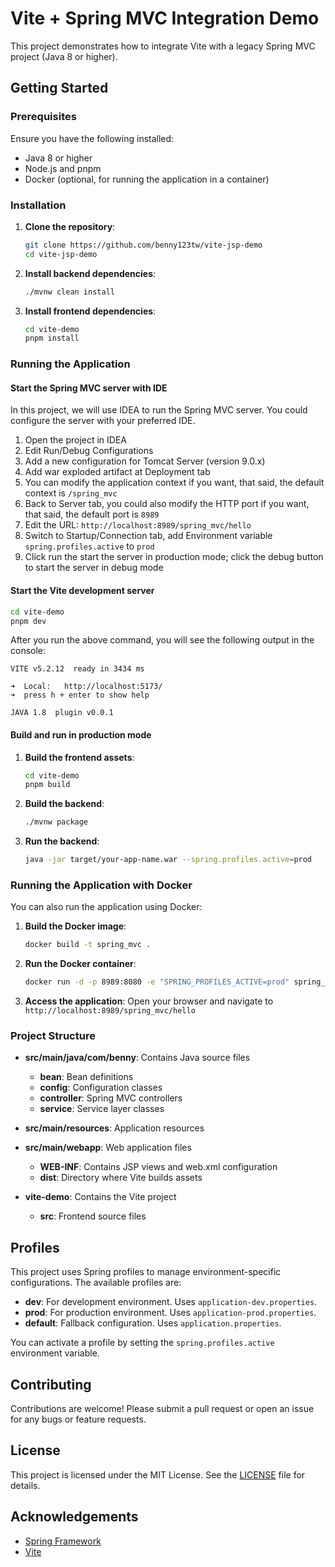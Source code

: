 # Vite + Spring MVC Integration Demo

This project demonstrates how to integrate Vite with a legacy Spring MVC project (Java 8 or higher).

## Getting Started

### Prerequisites

Ensure you have the following installed:

- Java 8 or higher
- Node.js and pnpm
- Docker (optional, for running the application in a container)

### Installation

1. **Clone the repository**:
   ```sh
   git clone https://github.com/benny123tw/vite-jsp-demo
   cd vite-jsp-demo
   ```

2. **Install backend dependencies**:
   ```sh
   ./mvnw clean install
   ```

3. **Install frontend dependencies**:
   ```sh
   cd vite-demo
   pnpm install
   ```

### Running the Application

#### Start the Spring MVC server with IDE

In this project, we will use IDEA to run the Spring MVC server. You could configure the server with
your preferred IDE.

1. Open the project in IDEA
2. Edit Run/Debug Configurations
3. Add a new configuration for Tomcat Server (version 9.0.x)
4. Add war exploded artifact at Deployment tab
5. You can modify the application context if you want, that said, the default context
   is `/spring_mvc`
6. Back to Server tab, you could also modify the HTTP port if you want, that said, the default port
   is `8989`
7. Edit the URL: `http://localhost:8989/spring_mvc/hello`
8. Switch to Startup/Connection tab, add Environment variable `spring.profiles.active` to `prod`
9. Click run the start the server in production mode; click the debug button to start the server in
   debug mode

#### Start the Vite development server

```sh
cd vite-demo
pnpm dev
```

After you run the above command, you will see the following output in the console:

```shell
VITE v5.2.12  ready in 3434 ms

➜  Local:   http://localhost:5173/
➜  press h + enter to show help

JAVA 1.8  plugin v0.0.1
```

#### Build and run in production mode

1. **Build the frontend assets**:
   ```sh
   cd vite-demo
   pnpm build
   ```

2. **Build the backend**:
   ```sh
   ./mvnw package
   ```

3. **Run the backend**:
   ```sh
   java -jar target/your-app-name.war --spring.profiles.active=prod
   ```

### Running the Application with Docker

You can also run the application using Docker:

1. **Build the Docker image**:
   ```sh
   docker build -t spring_mvc .
   ```

2. **Run the Docker container**:
   ```sh
   docker run -d -p 8989:8080 -e "SPRING_PROFILES_ACTIVE=prod" spring_mvc
   ```

3. **Access the application**:
   Open your browser and navigate to `http://localhost:8989/spring_mvc/hello`

### Project Structure

- **src/main/java/com/benny**: Contains Java source files
    - **bean**: Bean definitions
    - **config**: Configuration classes
    - **controller**: Spring MVC controllers
    - **service**: Service layer classes

- **src/main/resources**: Application resources
- **src/main/webapp**: Web application files
    - **WEB-INF**: Contains JSP views and web.xml configuration
    - **dist**: Directory where Vite builds assets

- **vite-demo**: Contains the Vite project
    - **src**: Frontend source files

## Profiles

This project uses Spring profiles to manage environment-specific configurations. The available
profiles are:

- **dev**: For development environment. Uses `application-dev.properties`.
- **prod**: For production environment. Uses `application-prod.properties`.
- **default**: Fallback configuration. Uses `application.properties`.

You can activate a profile by setting the `spring.profiles.active` environment variable.

## Contributing

Contributions are welcome! Please submit a pull request or open an issue for any bugs or feature
requests.

## License

This project is licensed under the MIT License. See the [LICENSE](LICENSE) file for details.

## Acknowledgements

- [Spring Framework](https://spring.io/projects/spring-framework)
- [Vite](https://vitejs.dev/)
